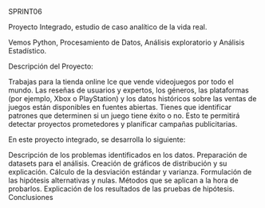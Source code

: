 SPRINT06

Proyecto Integrado, estudio de caso analítico de la vida real.

Vemos Python, Procesamiento de Datos, Análisis exploratorio y Análisis Estadístico.

Descripción del Proyecto:

Trabajas para la tienda online Ice que vende videojuegos por todo el mundo. Las reseñas de usuarios y expertos, los géneros, las plataformas (por ejemplo, Xbox o PlayStation) y los datos históricos sobre las ventas de juegos están disponibles en fuentes abiertas. Tienes que identificar patrones que determinen si un juego tiene éxito o no. Esto te permitirá detectar proyectos prometedores y planificar campañas publicitarias.

En este proyecto integrado, se desarrolla lo siguiente:

Descripción de los problemas identificados en los datos.
Preparación de datasets para el análisis.
Creación de gráficos de distribución y su explicación.
Cálculo de la desviación estándar y varianza.
Formulación de las hipótesis alternativas y nulas.
Métodos que se aplican a la hora de probarlos.
Explicación de los resultados de las pruebas de hipótesis.
Conclusiones